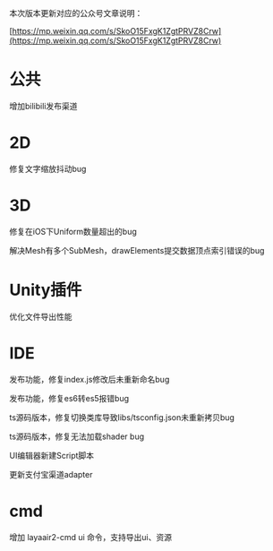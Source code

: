 本次版本更新对应的公众号文章说明：

[https://mp.weixin.qq.com/s/SkoO15FxgK1ZgtPRVZ8Crw](https://mp.weixin.qq.com/s/SkoO15FxgK1ZgtPRVZ8Crw)

# 公共

   增加bilibili发布渠道

# 2D

   修复文字缩放抖动bug

# 3D

   修复在iOS下Uniform数量超出的bug

   解决Mesh有多个SubMesh，drawElements提交数据顶点索引错误的bug 

# Unity插件

   优化文件导出性能

# IDE

   发布功能，修复index.js修改后未重新命名bug

   发布功能，修复es6转es5报错bug  

   ts源码版本，修复切换类库导致libs/tsconfig.json未重新拷贝bug

   ts源码版本，修复无法加载shader bug

   UI编辑器新建Script脚本

   更新支付宝渠道adapter
    
# cmd

   增加 layaair2-cmd ui 命令，支持导出ui、资源